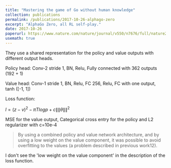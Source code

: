 ```yaml
---
title: "Mastering the game of Go without human knowledge"
collection: publications
permalink: /publications/2017-10-26-alphago-zero
excerpt: "AlphaGo Zero, all RL self-play."
date: 2017-10-26
paperurl: https://www.nature.com/nature/journal/v550/n7676/full/nature24270.html
usemath: true
---
```



They use a shared representation for the policy and value outputs with different output heads.

Policy head: Conv-2 stride 1, BN, Relu, Fully connected with 362 outputs (192 + 1)

Value head: Conv-1 stride 1, BN, Relu, FC 256, Relu, FC with one output, tanh ([-1, 1])

Loss function:

$l = (z−v)^2 − \pi T logp + c\|\|\theta\|\|^2$

MSE for the value output, Categorical cross entry for the policy and L2 regularizer with c=10e-4

> By using a combined policy and value network architecture, and by using a low weight on the value component, it was possible to avoid overfitting to the values (a problem described in previous work12).

I don't see the 'low weight on the value component' in the description of the loss function.
